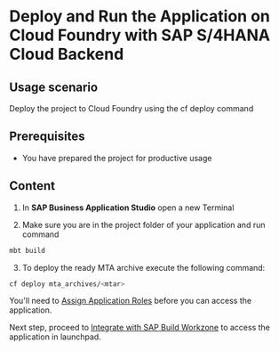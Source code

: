 # Deploy and Run the Application on Cloud Foundry with SAP S/4HANA Cloud Backend

## Usage scenario

Deploy the project to Cloud Foundry using the cf deploy command

## Prerequisites

* You have prepared the project for productive usage

## Content

1. In **SAP Business Application Studio** open a new Terminal 

2. Make sure you are in the project folder of your application and run command

```bash
mbt build
```

3. To deploy the ready MTA archive execute the following command:

```bash
cf deploy mta_archives/<mtar>
```

You'll need to [Assign Application Roles](https://developers.sap.com/tutorials/user-role-assignment.html) before you can access the application.

Next step, proceed to [Integrate with SAP Build Workzone](https://developers.sap.com/tutorials/integrate-with-work-zone.html) to access the application in launchpad.